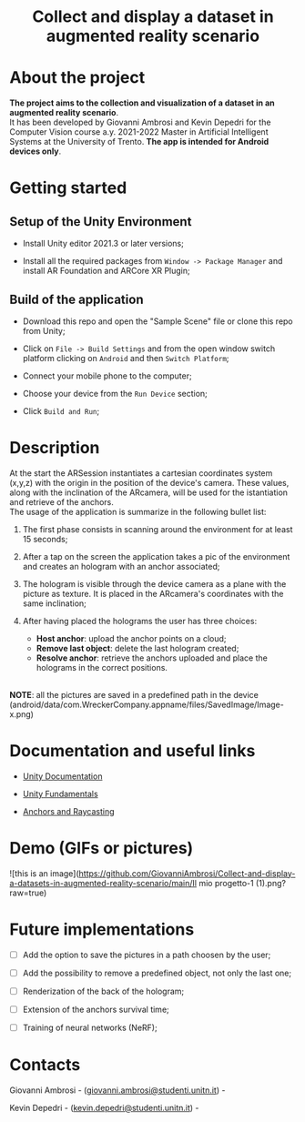 # <p align="center">Collect and display a dataset in augmented reality scenario</p>

# About the project

**The project aims to the collection and visualization of a dataset in an augmented reality scenario**.<br/>It has been developed by Giovanni Ambrosi and Kevin Depedri for the Computer Vision course a.y. 2021-2022 Master in Artificial Intelligent Systems at the University of Trento. **The app is intended for Android devices only**.  


# Getting started
## Setup of the Unity Environment

* Install Unity editor 2021.3 or later versions;

* Install all the required packages from `Window -> Package Manager` and install AR Foundation and ARCore XR Plugin; 

## Build of the application

* Download this repo and open the "Sample Scene" file or clone this repo from Unity;

* Click on `File -> Build Settings` and from the open window switch platform clicking on `Android` and then `Switch Platform`;

* Connect your mobile phone to the computer;

* Choose your device from the `Run Device` section;

* Click `Build and Run`;




# Description
At the start the ARSession instantiates a cartesian coordinates system (x,y,z) with the origin in the position of the device's camera. These values, along with the inclination of the ARcamera, will be used for the istantiation and retrieve of the anchors. <br/>The usage of the application is summarize in the following bullet list:

1) The first phase consists in scanning around the environment for at least 15 seconds;

2) After a tap on the screen the application takes a pic of the environment and creates an hologram with an anchor associated;

3) The hologram is visible through the device camera as a plane with the picture as texture. It is placed in the ARcamera's coordinates with the same inclination;

4) After having placed the holograms the user has three choices:
   - **Host anchor**: upload the anchor points on a cloud;
   - **Remove last object**: delete the last hologram created;
   - **Resolve anchor**: retrieve the anchors uploaded and place the holograms in the correct positions.

<br/>**NOTE**: all the pictures are saved in a predefined path in the device (android/data/com.WreckerCompany.appname/files/SavedImage/Image-x.png)


# Documentation and useful links
* [Unity Documentation](https://docs.unity3d.com/Manual/index.html)

* [Unity Fundamentals](https://www.andreasjakl.com/ar-foundation-fundamentals-with-unity-part-1/)

* [Anchors and Raycasting](https://www.andreasjakl.com/ar-foundation-fundamentals-with-unity-part-3/)



# Demo (GIFs or pictures)

![this is an image](https://github.com/GiovanniAmbrosi/Collect-and-display-a-datasets-in-augmented-reality-scenario/main/Il mio progetto-1 (1).png?raw=true)

# Future implementations

- [ ] Add the option to save the pictures in a path choosen by the user;

- [ ] Add the possibility to remove a predefined object, not only the last one;

- [ ] Renderization of the back of the hologram;

- [ ] Extension of the anchors survival time;

- [ ] Training of neural networks (NeRF);


# Contacts
Giovanni Ambrosi - (giovanni.ambrosi@studenti.unitn.it) -

Kevin Depedri - (kevin.depedri@studenti.unitn.it) -
